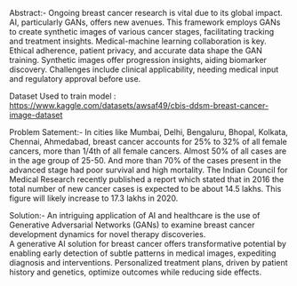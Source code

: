 Abstract:-
Ongoing breast cancer research is vital due to its global impact. AI, particularly GANs, offers new avenues. This framework employs GANs to create synthetic images of various cancer stages, facilitating tracking and treatment insights. Medical-machine learning collaboration is key. Ethical adherence, patient privacy, and accurate data shape the GAN training. Synthetic images offer progression insights, aiding biomarker discovery. Challenges include clinical applicability, needing medical input and regulatory approval before use.

Dataset Used to train model : https://www.kaggle.com/datasets/awsaf49/cbis-ddsm-breast-cancer-image-dataset


Problem Satement:-
In cities like Mumbai, Delhi, Bengaluru, Bhopal, Kolkata, Chennai, Ahmedabad, breast cancer accounts for 25% to 32% of all female cancers, more than 1/4th of all female cancers.
Almost 50% of all cases are in the age group of 25-50. And more than 70% of the cases present in the advanced stage had poor survival and high mortality. The Indian Council for Medical Research recently published a report which stated that in 2016 the total number of new cancer cases is expected to be about 14.5 lakhs. This figure will likely increase to 17.3 lakhs in 2020.

Solution:-
An intriguing application of AI and healthcare is the use of Generative Adversarial Networks (GANs) to examine breast cancer development dynamics for novel therapy discoveries.  
A generative AI solution for breast cancer offers transformative potential by enabling early detection of subtle patterns in medical images, expediting diagnosis and interventions. Personalized treatment plans, driven by patient history and genetics, optimize outcomes while reducing side effects.
